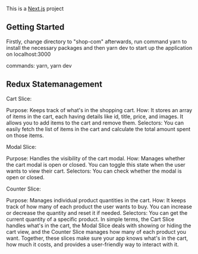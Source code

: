 This is a [Next.js](https://nextjs.org/) project 

## Getting Started

Firstly, change directory to "shop-com" afterwards,
run command yarn to install the necessary packages and then yarn dev to start up the application on localhost:3000

commands:
yarn,
yarn dev




## Redux Statemanagement

Cart Slice:

Purpose: Keeps track of what's in the shopping cart.
How: It stores an array of items in the cart, each having details like id, title, price, and images. It allows you to add items to the cart and remove them.
Selectors: You can easily fetch the list of items in the cart and calculate the total amount spent on those items.



Modal Slice:

Purpose: Handles the visibility of the cart modal.
How: Manages whether the cart modal is open or closed. You can toggle this state when the user wants to view their cart.
Selectors: You can check whether the modal is open or closed.



Counter Slice:

Purpose: Manages individual product quantities in the cart.
How: It keeps track of how many of each product the user wants to buy. You can increase or decrease the quantity and reset it if needed.
Selectors: You can get the current quantity of a specific product.
In simple terms, the Cart Slice handles what's in the cart, the Modal Slice deals with showing or hiding the cart view, and the Counter Slice manages how many of each product you want. Together, these slices make sure your app knows what's in the cart, how much it costs, and provides a user-friendly way to interact with it.












